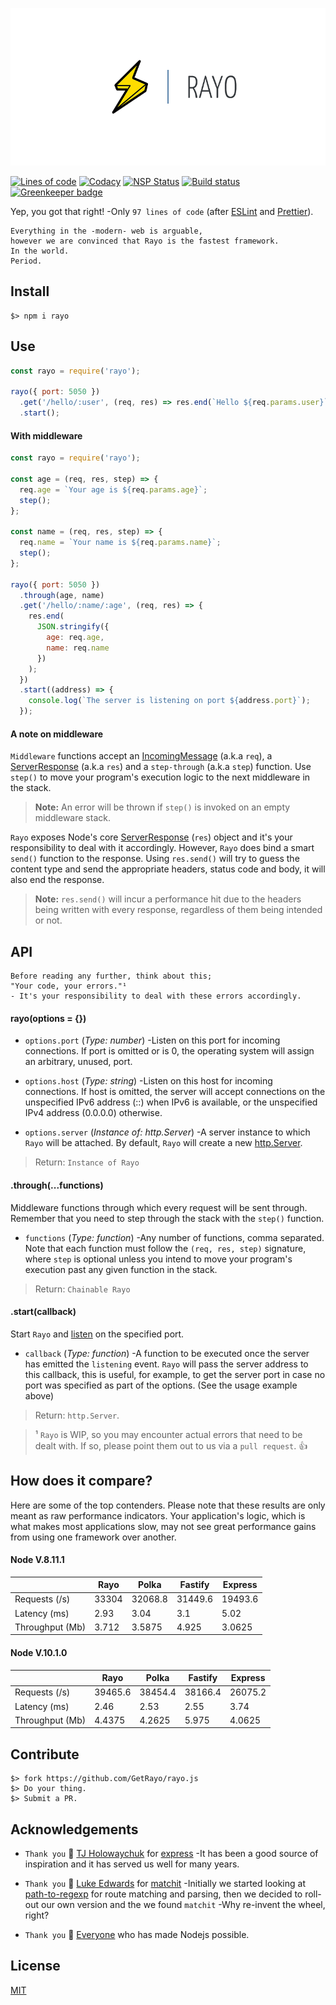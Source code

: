 <p align="center">
  <img src="https://raw.githubusercontent.com/GetRayo/Assets/master/Images/Cover.png" alt="Rayo" />
</p>

[![Lines of code](https://img.shields.io/badge/LOC-97-yellow.svg)](https://img.shields.io/badge/LOC-97-yellow.svg)
[![Codacy](https://api.codacy.com/project/badge/Grade/d392c578eaaa4860823b8e4f9dadda63)](https://www.codacy.com/app/aichholzer/rayo.js?utm_source=github.com&amp;utm_medium=referral&amp;utm_content=GetRayo/rayo.js&amp;utm_campaign=Badge_Grade)
[![NSP Status](https://nodesecurity.io/orgs/rayo/projects/b16aa9a6-c080-44e1-9c91-77609aa498be/badge)](https://nodesecurity.io/orgs/rayo/projects/b16aa9a6-c080-44e1-9c91-77609aa498be)
[![Build status](https://travis-ci.org/GetRayo/rayo.js.svg?branch=master)](https://travis-ci.org/GetRayo/rayo.js)
[![Greenkeeper badge](https://badges.greenkeeper.io/GetRayo/rayo.js.svg)](https://greenkeeper.io/)

Yep, you got that right! -Only `97 lines of code` (after [ESLint](https://github.com/eslint/eslint) and [Prettier](https://github.com/prettier/prettier)).

```
Everything in the -modern- web is arguable,
however we are convinced that Rayo is the fastest framework.
In the world.
Period.
```


## Install

```
$> npm i rayo
```


## Use

```js
const rayo = require('rayo');

rayo({ port: 5050 })
  .get('/hello/:user', (req, res) => res.end(`Hello ${req.params.user}`))
  .start();
```

#### With middleware

```js
const rayo = require('rayo');

const age = (req, res, step) => {
  req.age = `Your age is ${req.params.age}`;
  step();
};

const name = (req, res, step) => {
  req.name = `Your name is ${req.params.name}`;
  step();
};

rayo({ port: 5050 })
  .through(age, name)
  .get('/hello/:name/:age', (req, res) => {
    res.end(
      JSON.stringify({
        age: req.age,
        name: req.name
      })
    );
  })
  .start((address) => {
    console.log(`The server is listening on port ${address.port}`);
  });
```

#### A note on middleware

`Middleware` functions accept an [IncomingMessage](https://nodejs.org/api/http.html#http_class_http_incomingmessage) (a.k.a `req`), a [ServerResponse](https://nodejs.org/dist/latest-v9.x/docs/api/http.html#http_class_http_serverresponse) (a.k.a `res`) and a `step-through` (a.k.a `step`) function. Use `step()` to move your program's execution logic to the next middleware in the stack.

> **Note:** An error will be thrown if `step()` is invoked on an empty middleware stack.

`Rayo` exposes Node's core [ServerResponse](https://nodejs.org/dist/latest-v9.x/docs/api/http.html#http_class_http_serverresponse) (`res`) object and it's your responsibility to deal with it accordingly. However, `Rayo` does bind a smart `send()` function to the response. Using `res.send()` will try to guess the content type and send the appropriate headers, status code and body, it will also end the response.

> **Note:** `res.send()` will incur a performance hit due to the headers being written with every response, regardless of them being intended or not.


## API

```
Before reading any further, think about this;
"Your code, your errors."¹
- It's your responsibility to deal with these errors accordingly.
```

#### rayo(options = {})
* `options.port` (_Type: number_) -Listen on this port for incoming connections. If port is omitted or is 0, the operating system will assign an arbitrary, unused, port.

* `options.host` (_Type: string_) -Listen on this host for incoming connections. If host is omitted, the server will accept connections on the unspecified IPv6 address (::) when IPv6 is available, or the unspecified IPv4 address (0.0.0.0) otherwise.

* `options.server` (_Instance of: http.Server_) -A server instance to which `Rayo` will be attached. By default, `Rayo` will create a new [http.Server](https://nodejs.org/api/http.html#http_class_http_server).

> Return: `Instance of Rayo`

#### .through(...functions)
Middleware functions through which every request will be sent through. Remember that you need to step through the stack with the `step()` function.

* `functions` (_Type: function_) -Any number of functions, comma separated. Note that each function must follow the `(req, res, step)` signature, where `step` is optional unless you intend to move your program's execution past any given function in the stack.

> Return: `Chainable Rayo`

#### .start(callback)
Start `Rayo` and [listen](https://nodejs.org/dist/latest-v9.x/docs/api/http.html#http_server_listen) on the specified port.

* `callback` (_Type: function_) -A function to be executed once the server has emitted the `listening` event. `Rayo` will pass the server address to this callback, this is useful, for example, to get the server port in case no port was specified as part of the options. (See the usage example above)

> Return: `http.Server`.

> ¹ `Rayo` is WIP, so you may encounter actual errors that need to be dealt with. If so, please point them out to us via a `pull request`. 👍

## How does it compare?

Here are some of the top contenders. Please note that these results are only meant as raw performance indicators. Your application's logic, which is what makes most applications slow, may not see great performance gains from using one framework over another.

#### Node V.8.11.1
 &nbsp;         | Rayo  | Polka   | Fastify | Express
--------------- | ----- | ------- | ------- | -------
Requests (/s)   | 33304 | 32068.8 | 31449.6 | 19493.6
Latency (ms)    | 2.93  | 3.04    | 3.1     | 5.02
Throughput (Mb) | 3.712 | 3.5875  | 4.925   | 3.0625

#### Node V.10.1.0
 &nbsp;         | Rayo    | Polka   | Fastify | Express
--------------- | ------- | ------- | ------- | -------
Requests (/s)   | 39465.6 | 38454.4 | 38166.4 | 26075.2
Latency (ms)    | 2.46    | 2.53    | 2.55    | 3.74
Throughput (Mb) | 4.4375  | 4.2625  | 5.975   | 4.0625


## Contribute
```
$> fork https://github.com/GetRayo/rayo.js
$> Do your thing.
$> Submit a PR.
```


## Acknowledgements

- `Thank you` :clap: [TJ Holowaychuk](https://github.com/tj) for [express](https://github.com/expressjs/express) -It has been a good source of inspiration and it has served us well for many years.

- `Thank you` :clap: [Luke Edwards](http://github.com/lukeed/) for [matchit](https://github.com/lukeed/matchit) -Initially we started looking at [path-to-regexp](https://github.com/pillarjs/path-to-regexp) for route matching and parsing, then we decided to roll-out our own version and the we found `matchit` -Why re-invent the wheel, right?

- `Thank you` :clap: [Everyone](https://github.com/nodejs/node/graphs/contributors) who has made Nodejs possible.


## License

[MIT](https://github.com/GetRayo/rayo.js/blob/master/LICENSE)
